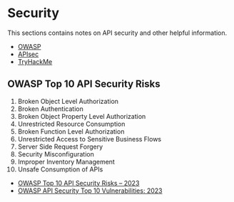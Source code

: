 # Security

This sections contains notes on API security and other helpful information.

- [OWASP](https://owasp.org/)
- [APIsec](https://www.apisec.ai/)
- [TryHackMe](https://tryhackme.com/)

## OWASP Top 10 API Security Risks

1. Broken Object Level Authorization
2. Broken Authentication
3. Broken Object Property Level Authorization
4. Unrestricted Resource Consumption
5. Broken Function Level Authorization
6. Unrestricted Access to Sensitive Business Flows
7. Server Side Request Forgery
8. Security Misconfiguration
9. Improper Inventory Management
10. Unsafe Consumption of APIs

- [OWASP Top 10 API Security Risks – 2023](https://owasp.org/API-Security/editions/2023/en/0x11-t10/)
- [OWASP API Security Top 10 Vulnerabilities: 2023](https://apisecurity.io/owasp-api-security-top-10/)
